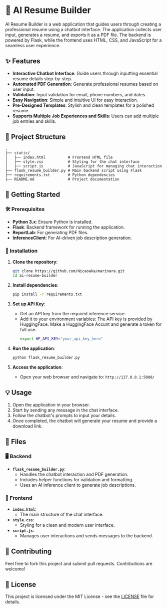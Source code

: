 # 📝 AI Resume Builder

AI Resume Builder is a web application that guides users through creating a professional resume using a chatbot interface. The application collects user input, generates a resume, and exports it as a PDF file. The backend is powered by Flask, while the frontend uses HTML, CSS, and JavaScript for a seamless user experience.

## ✨ Features

- **Interactive Chatbot Interface**: Guide users through inputting essential resume details step-by-step.
- **Automated PDF Generation**: Generate professional resumes based on user input.
- **Validation**: Input validation for email, phone numbers, and dates.
- **Easy Navigation**: Simple and intuitive UI for easy interaction.
- **Pre-Designed Templates**: Stylish and clean templates for a polished resume.
- **Supports Multiple Job Experiences and Skills**: Users can add multiple job entries and skills.

## 📂 Project Structure

```plaintext
.
├── static/
│   ├── index.html          # Frontend HTML file
│   ├── style.css           # Styling for the chat interface
│   ├── script.js           # JavaScript for managing chat interaction
├── flask_resume_builder.py # Main backend script using Flask
├── requirements.txt        # Python dependencies
├── README.md               # Project documentation
```

## 🚀 Getting Started

### 🛠 Prerequisites

- **Python 3.x**: Ensure Python is installed.
- **Flask**: Backend framework for running the application.
- **ReportLab**: For generating PDF files.
- **InferenceClient**: For AI-driven job description generation.

### 🔧 Installation

1. **Clone the repository**:
   ```bash
   git clone https://github.com/Nicaoaka/marinara.git
   cd ai-resume-builder
   ```

2. **Install dependencies**:
   ```bash
   pip install -r requirements.txt
   ```

3. **Set up API Key**:
   - Get an API key from the required inference service.
   - Add it to your environment variables:
The API key is provided by HuggingFace. Make a HuggingFace Accunt and generate a token for full use.
     ```bash
     export HF_API_KEY="your_api_key_here"
     ```

4. **Run the application**:
   ```bash
   python flask_resume_builder.py
   ```

5. **Access the application**:
   - Open your web browser and navigate to: `http://127.0.0.1:5000/`

## 💡 Usage

1. Open the application in your browser.
2. Start by sending any message in the chat interface.
3. Follow the chatbot's prompts to input your details.
4. Once completed, the chatbot will generate your resume and provide a download link.

## 📄 Files

### 🖥 Backend

- **`flask_resume_builder.py`**:
  - Handles the chatbot interaction and PDF generation.
  - Includes helper functions for validation and formatting.
  - Uses an AI inference client to generate job descriptions.

### 🎨 Frontend

- **`index.html`**: 
  - The main structure of the chat interface.
- **`style.css`**:
  - Styling for a clean and modern user interface.
- **`script.js`**:
  - Manages user interactions and sends messages to the backend.

## 🤝 Contributing

Feel free to fork this project and submit pull requests. Contributions are welcome!

## 📜 License

This project is licensed under the MIT License - see the [LICENSE](LICENSE) file for details.